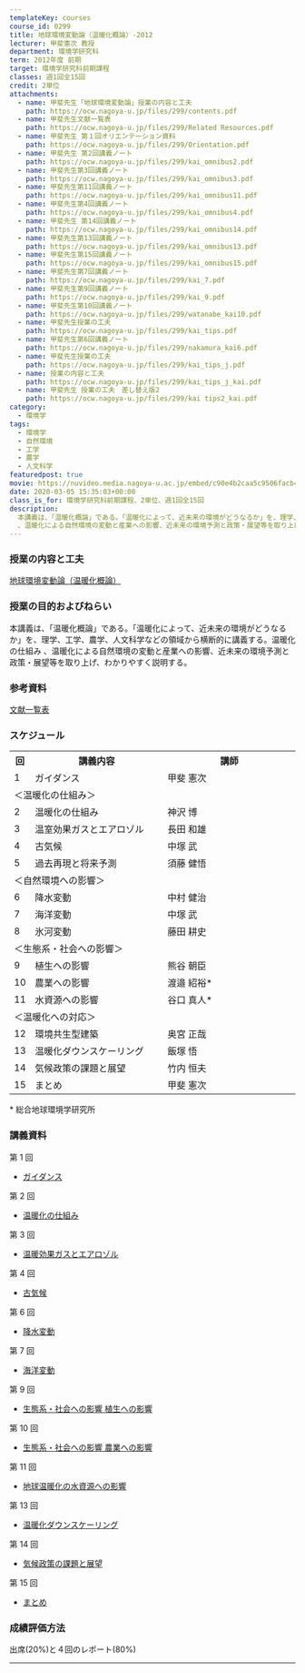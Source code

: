 ```yaml
---
templateKey: courses
course_id: 0299
title: 地球環境変動論（温暖化概論）-2012
lecturer: 甲斐憲次 教授
department: 環境学研究科
term: 2012年度 前期
target: 環境学研究科前期課程
classes: 週1回全15回
credit: 2単位
attachments:
  - name: 甲斐先生「地球環境変動論」授業の内容と工夫
    path: https://ocw.nagoya-u.jp/files/299/contents.pdf
  - name: 甲斐先生文献一覧表
    path: https://ocw.nagoya-u.jp/files/299/Related Resources.pdf
  - name: 甲斐先生 第１回オリエンテーション資料
    path: https://ocw.nagoya-u.jp/files/299/Orientation.pdf
  - name: 甲斐先生 第2回講義ノート
    path: https://ocw.nagoya-u.jp/files/299/kai_omnibus2.pdf
  - name: 甲斐先生第3回講義ノート
    path: https://ocw.nagoya-u.jp/files/299/kai_omnibus3.pdf
  - name: 甲斐先生第11回講義ノート
    path: https://ocw.nagoya-u.jp/files/299/kai_omnibus11.pdf
  - name: 甲斐先生第4回講義ノート
    path: https://ocw.nagoya-u.jp/files/299/kai_omnibus4.pdf
  - name: 甲斐先生 第14回講義ノート
    path: https://ocw.nagoya-u.jp/files/299/kai_omnibus14.pdf
  - name: 甲斐先生第13回講義ノート
    path: https://ocw.nagoya-u.jp/files/299/kai_omnibus13.pdf
  - name: 甲斐先生第15回講義ノート
    path: https://ocw.nagoya-u.jp/files/299/kai_omnibus15.pdf
  - name: 甲斐先生第7回講義ノート
    path: https://ocw.nagoya-u.jp/files/299/kai_7.pdf
  - name: 甲斐先生第9回講義ノート
    path: https://ocw.nagoya-u.jp/files/299/kai_9.pdf
  - name: 甲斐先生第10回講義ノート
    path: https://ocw.nagoya-u.jp/files/299/watanabe_kai10.pdf
  - name: 甲斐先生授業の工夫
    path: https://ocw.nagoya-u.jp/files/299/kai_tips.pdf
  - name: 甲斐先生第6回講義ノート
    path: https://ocw.nagoya-u.jp/files/299/nakamura_kai6.pdf
  - name: 甲斐先生授業の工夫
    path: https://ocw.nagoya-u.jp/files/299/kai_tips_j.pdf
  - name: 授業の内容と工夫
    path: https://ocw.nagoya-u.jp/files/299/kai_tips_j_kai.pdf
  - name: 甲斐先生 授業の工夫　差し替え版2
    path: https://ocw.nagoya-u.jp/files/299/kai tips2_kai.pdf
category:
  - 環境学
tags:
  - 環境学
  - 自然環境
  - 工学
  - 農学
  - 人文科学
featuredpost: true
movie: https://nuvideo.media.nagoya-u.ac.jp/embed/c90e4b2caa5c9506facb41eb73217f8a4c8f6725
date: 2020-03-05 15:35:03+00:00
class_is_for: 環境学研究科前期課程、2単位、週1回全15回
description:
  本講義は、「温暖化概論」である。「温暖化によって、近未来の環境がどうなるか」を、理学、工学、農学、人文科学などの領域から横断的に講義する。温暖化の仕組み
  、温暖化による自然環境の変動と産業への影響、近未来の環境予測と政策・展望等を取り上げ、わかりやすく説明する。 ....
---
```


### 授業の内容と工夫

[地球環境変動論（温暖化概論）](https://ocw.nagoya-u.jp/files/299/kai_tips_j_kai.pdf)

### 授業の目的およびねらい

本講義は、「温暖化概論」である。「温暖化によって、近未来の環境がどうなるか」を、理学、工学、農学、人文科学などの領域から横断的に講義する。温暖化の仕組み 、温暖化による自然環境の変動と産業への影響、近未来の環境予測と政策・展望等を取り上げ、わかりやすく説明する。

### 参考資料

[文献一覧表](https://ocw.nagoya-u.jp/files/299/Related%20Resources.pdf)

<h3>スケジュール</h3>
<table class="basic" width="455">
<tr>
<th width="20" class="center">回</th>
<th width="435" class="center">講義内容</th>
<th width="435" class="center">講師</th>
</tr>
<tr>
<td width="20" class="center">1</td>
<td width="435">ガイダンス</td>
<td width="435">甲斐 憲次</td>
</tr>
<tr>
 <td colspan=3>＜温暖化の仕組み＞</td>
</tr>
<tr>
<td width="20" class="center">2</td>
<td width="435">温暖化の仕組み</td>
<td width="435">神沢 博</td>
</tr>
<tr>
<td width="20" class="center">3</td>
<td width="435">温室効果ガスとエアロゾル</td>
<td width="435">長田 和雄</td>
</tr>
<tr>
<td width="20" class="center">4</td>
<td width="435">古気候</td>
<td width="435">中塚 武</td>
</tr>
<tr>
<td width="20" class="center">5</td>
<td width="435">過去再現と将来予測</td>
<td width="435">須藤 健悟</td>
</tr>
<tr>
 <td colspan=3>＜自然環境への影響＞</td>
</tr>
<tr>
<td width="20" class="center">6</td>
<td width="435">降水変動</td>
<td width="435">中村 健治</td>
</tr>
<tr>
<td width="20" class="center">7</td>
<td width="435">海洋変動</td>
<td width="435">中塚 武</td>
</tr>
<tr>
<td width="20" class="center">8</td>
<td width="435">氷河変動</td>
<td width="435">藤田 耕史</td>
</tr>
<tr>
 <td colspan=3>＜生態系・社会への影響＞</td>
</tr>
<tr>
<td width="20" class="center">9</td>
<td width="435">植生への影響</td>
<td width="435">熊谷 朝臣</td>
</tr>
<tr>
<td width="20" class="center">10</td>
<td width="435">農業への影響</td>
<td width="435">渡邉 紹裕*</td>
</tr>
<tr>
<td width="20" class="center">11</td>
<td width="435">水資源への影響</td>
<td width="435">谷口 真人*</td>
</tr>
<tr>
 <td colspan=3>＜温暖化への対応＞ </td>
</tr>
<tr>
<td width="20" class="center">12</td>
<td width="435">環境共生型建築</td>
<td width="435">奥宮 正哉</td>
</tr>
<tr>
<td width="20" class="center">13</td>
<td width="435">温暖化ダウンスケーリング</td>
<td width="435">飯塚 悟</td>
</tr>
<tr>
<td width="20" class="center">14</td>
<td width="435">気候政策の課題と展望</td>
<td width="435">竹内 恒夫</td>
</tr>
<tr>
<td width="20" class="center">15</td>
<td width="435">まとめ</td>
<td width="435">甲斐 憲次</td>
</tr>
</table>
<p>* 総合地球環境学研究所</p>

### 講義資料

第 1 回

- [ガイダンス](https://ocw.nagoya-u.jp/files/299/Orientation.pdf)

第 2 回

- [温暖化の仕組み](https://ocw.nagoya-u.jp/files/299/kai_omnibus2.pdf)

第 3 回

- [温暖効果ガスとエアロゾル](https://ocw.nagoya-u.jp/files/299/kai_omnibus3.pdf)

第 4 回

- [古気候](https://ocw.nagoya-u.jp/files/299/kai_omnibus4.pdf)

第 6 回

- [降水変動](https://ocw.nagoya-u.jp/files/299/nakamura_kai6.pdf)

第 7 回

- [海洋変動](https://ocw.nagoya-u.jp/files/299/kai_7.pdf)

第 9 回

- [生態系・社会への影響 植生への影響](https://ocw.nagoya-u.jp/files/299/kai_9.pdf)

第 10 回

- [生態系・社会への影響 農業への影響](https://ocw.nagoya-u.jp/files/299/watanabe_kai10.pdf)

第 11 回

- [地球温暖化の水資源への影響](https://ocw.nagoya-u.jp/files/299/kai_omnibus11.pdf)

第 13 回

- [温暖化ダウンスケーリング](https://ocw.nagoya-u.jp/files/299/kai_omnibus13.pdf)

第 14 回

- [気候政策の課題と展望](https://ocw.nagoya-u.jp/files/299/kai_omnibus14.pdf)

第 15 回

- [まとめ](https://ocw.nagoya-u.jp/files/299/kai_omnibus15.pdf)

### 成績評価方法

出席(20%)と４回のレポート(80%)

---
